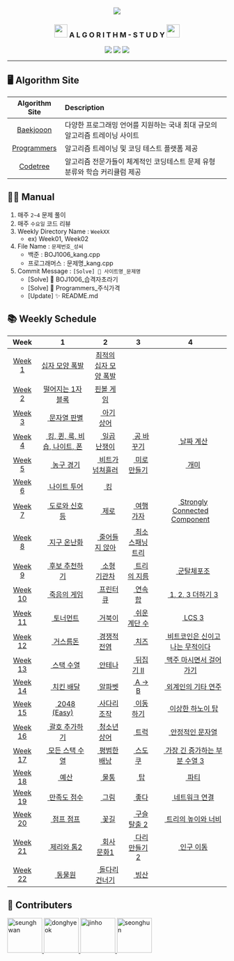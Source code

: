 <div align="center">
  <h3><img src="https://user-images.githubusercontent.com/46666296/133788774-1bba4108-db05-4d35-88ac-e355f29040a0.png"/></h3>
  <h3><img src="https://acegif.com/wp-content/uploads/cat-typing-2.gif" height="30"/> A L G O R I T H M - S T U D Y <img src="https://media.giphy.com/media/aNqEFrYVnsS52/giphy.gif?cid=ecf05e47dpsjnrwcxxt71g4kywnpvxivofh5nszjjt0dimq7&rid=giphy.gif" height="30"/></h3>
  <img src="https://img.shields.io/badge/c++-%2300599C.svg?style=for-the-badge&logo=c%2B%2B&logoColor=white"/>
  <img src="https://img.shields.io/badge/java-%23ED8B00.svg?style=for-the-badge&logo=java&logoColor=white"/>
  <img src="https://img.shields.io/badge/python-3670A0?style=for-the-badge&logo=python&logoColor=ffdd54"/>
</div>

--- 

## 🖥 Algorithm Site
| Algorithm Site | Description |
|:--------------:|:------------|
|[Baekjooon](https://www.acmicpc.net/) | 다양한 프로그래밍 언어를 지원하는 국내 최대 규모의 알고리즘 트레이닝 사이트 |
|[Programmers](https://programmers.co.kr/)| 알고리즘 트레이닝 및 코딩 테스트 플랫폼 제공 |
|[Codetree](https://codetree.ai/) | 알고리즘 전문가들이 체계적인 코딩테스트 문제 유형 분류와 학습 커리큘럼 제공 |

## 👨‍💻 Manual
1. 매주 `2~4` 문제 풀이
2. 매주 `수요일` 코드 리뷰
3. Weekly Directory Name : `WeekXX`
    - ex) Week01, Week02
4. File Name : `문제번호_성씨`
    - 백준 : BOJ1006_kang.cpp  
    - 프로그래머스 : 문제명_kang.cpp
5. Commit Message : `[Solve] 💯 사이트명_문제명`
    - [Solve] 💯 BOJ1006_습격자초라기 <!--띄어쓰기 X-->
    - [Solve] 💯 Programmers_주식가격 <!--띄어쓰기 X-->
    - [Update] ✨ README.md

## 📚 Weekly Schedule
|Week| 1 | 2 | 3 | 4 |
|:--:|:-:|:-:|:-:|:-:|
|[Week 1](./Week/Week01/README.md)|[십자 모양 폭발](https://www.codetree.ai/missions/2/concepts/2/problems/cross-shape-bomb/description)|[최적의 십자 모양 폭발](https://www.codetree.ai/missions/2/concepts/2/problems/best-cross-shape-bomb/description)|
|[Week 2](./Week/Week02/README.md)|[떨어지는 1자 블록](https://www.codetree.ai/missions/2/concepts/2/problems/falling-horizontal-block/description)|[핀볼 게임](https://www.codetree.ai/missions/2/concepts/2/problems/pinball-game/description)|
|[Week 3](./Week/Week03/README.md)|[<img src="https://d2gd6pc034wcta.cloudfront.net/tier/9.svg" height="12"> 문자열 판별](https://www.acmicpc.net/problem/16500)|[<img src="https://d2gd6pc034wcta.cloudfront.net/tier/12.svg" height="12"> 아기 상어](https://www.acmicpc.net/problem/16236)
|[Week 4](./Week/Week04/README.md)|[<img src="https://d2gd6pc034wcta.cloudfront.net/tier/1.svg" height="12"> 킹, 퀸, 룩, 비숍, 나이트, 폰](https://www.acmicpc.net/problem/3003)|[<img src="https://d2gd6pc034wcta.cloudfront.net/tier/4.svg" height="12"> 일곱 난쟁이](https://www.acmicpc.net/problem/2309)|[<img src="https://d2gd6pc034wcta.cloudfront.net/tier/4.svg" height="12"> 공 바꾸기](https://www.acmicpc.net/problem/10813)|[<img src="https://d2gd6pc034wcta.cloudfront.net/tier/6.svg" height="12"> 날짜 계산](https://www.acmicpc.net/problem/1476)|
|[Week 5](./Week/Week05/README.md)|[<img src="https://d2gd6pc034wcta.cloudfront.net/tier/4.svg" height="12"> 농구 경기](https://www.acmicpc.net/problem/1159)|[<img src="https://d2gd6pc034wcta.cloudfront.net/tier/6.svg" height="12"> 비트가 넘쳐흘러](https://www.acmicpc.net/problem/17419)|[<img src="https://d2gd6pc034wcta.cloudfront.net/tier/7.svg" height="12"> 미로 만들기](https://www.acmicpc.net/problem/1347)|[<img src="https://d2gd6pc034wcta.cloudfront.net/tier/7.svg" height="12"> 개미](https://www.acmicpc.net/problem/3048)
|[Week 6](./Week/Week06/README.md)|[<img src="https://d2gd6pc034wcta.cloudfront.net/tier/6.svg" height="12"> 나이트 투어](https://www.acmicpc.net/problem/1331)|[<img src="https://d2gd6pc034wcta.cloudfront.net/tier/7.svg" height="12"> 킹](https://www.acmicpc.net/problem/1063)
|[Week 7](./Week/Week07/README.md)|[<img src="https://d2gd6pc034wcta.cloudfront.net/tier/7.svg" height="12"> 도로와 신호등](https://www.acmicpc.net/problem/2980)|[<img src="https://d2gd6pc034wcta.cloudfront.net/tier/7.svg" height="12"> 제로](https://www.acmicpc.net/problem/10773)|[<img src="https://d2gd6pc034wcta.cloudfront.net/tier/12.svg" height="12"> 여행 가자](https://www.acmicpc.net/problem/1976)|[<img src="https://d2gd6pc034wcta.cloudfront.net/tier/16.svg" height="12"> Strongly Connected Component](https://www.acmicpc.net/problem/2150)|
|[Week 8](./Week/Week08/README.md)|[<img src="https://d2gd6pc034wcta.cloudfront.net/tier/9.svg" height="12"> 지구 온난화](https://www.acmicpc.net/problem/5212)|[<img src="https://d2gd6pc034wcta.cloudfront.net/tier/11.svg" height="12"> 줄어들지 않아](https://www.acmicpc.net/problem/2688)|[<img src="https://d2gd6pc034wcta.cloudfront.net/tier/12.svg" height="12"> 최소 스패닝 트리](https://www.acmicpc.net/problem/1197)|
|[Week 9](./Week/Week09/README.md)|[<img src="https://d2gd6pc034wcta.cloudfront.net/tier/9.svg" height="12"> 후보 추천하기](https://www.acmicpc.net/problem/1713)|[<img src="https://d2gd6pc034wcta.cloudfront.net/tier/12.svg" height="12"> 소형 기관차](https://www.acmicpc.net/problem/2616)|[<img src="https://d2gd6pc034wcta.cloudfront.net/tier/12.svg" height="12"> 트리의 지름](https://www.acmicpc.net/problem/1967)|[<img src="https://d2gd6pc034wcta.cloudfront.net/tier/13.svg" height="12"> 군탈체포조](https://www.acmicpc.net/problem/23354)|
|[Week 10](./Week/Week10/README.md)|[<img src="https://d2gd6pc034wcta.cloudfront.net/tier/8.svg" height="12"> 죽음의 게임](https://www.acmicpc.net/problem/17204)|[<img src="https://d2gd6pc034wcta.cloudfront.net/tier/8.svg" height="12"> 프린터 큐](https://www.acmicpc.net/problem/1966)|[<img src="https://d2gd6pc034wcta.cloudfront.net/tier/9.svg" height="12"> 연속합](https://www.acmicpc.net/problem/1912)|[<img src="https://d2gd6pc034wcta.cloudfront.net/tier/9.svg" height="12"> 1, 2, 3 더하기 3](https://www.acmicpc.net/problem/15988)|
|[Week 11](./Week/Week11/README.md)|[<img src="https://d2gd6pc034wcta.cloudfront.net/tier/8.svg" height="12"> 토너먼트](https://www.acmicpc.net/problem/1057)|[<img src="https://d2gd6pc034wcta.cloudfront.net/tier/9.svg" height="12"> 거북이](https://www.acmicpc.net/problem/8911)|[<img src="https://d2gd6pc034wcta.cloudfront.net/tier/10.svg" height="12"> 쉬운 계단 수](https://www.acmicpc.net/problem/10844)|[<img src="https://d2gd6pc034wcta.cloudfront.net/tier/13.svg" height="12"> LCS 3](https://www.acmicpc.net/problem/1958)|
|[Week 12](./Week/Week12/README.md)|[<img src="https://d2gd6pc034wcta.cloudfront.net/tier/6.svg" height="12"> 거스름돈](https://www.acmicpc.net/problem/14916)|[<img src="https://d2gd6pc034wcta.cloudfront.net/tier/10.svg" height="12"> 경쟁적 전염](https://www.acmicpc.net/problem/18405)|[<img src="https://d2gd6pc034wcta.cloudfront.net/tier/11.svg" height="12"> 치즈](https://www.acmicpc.net/problem/2636)|[<img src="https://d2gd6pc034wcta.cloudfront.net/tier/13.svg" height="12"> 비트코인은 신이고 나는 무적이다](https://www.acmicpc.net/problem/23257)|
|[Week 13](./Week/Week13/README.md)|[<img src="https://d2gd6pc034wcta.cloudfront.net/tier/8.svg" height="12"> 스택 수열](https://www.acmicpc.net/problem/1874)|[<img src="https://d2gd6pc034wcta.cloudfront.net/tier/8.svg" height="12"> 안테나](https://www.acmicpc.net/problem/18310)|[<img src="https://d2gd6pc034wcta.cloudfront.net/tier/9.svg" height="12"> 뒤집기 II](https://www.acmicpc.net/problem/1455)|[<img src="https://d2gd6pc034wcta.cloudfront.net/tier/10.svg" height="12"> 맥주 마시면서 걸어가기](https://www.acmicpc.net/problem/9205)|
|[Week 14](./Week/Week14/README.md)|[<img src="https://d2gd6pc034wcta.cloudfront.net/tier/11.svg" height="12"> 치킨 배달](https://www.acmicpc.net/problem/15686)|[<img src="https://d2gd6pc034wcta.cloudfront.net/tier/12.svg" height="12"> 알파벳](https://www.acmicpc.net/problem/1987)|[<img src="https://d2gd6pc034wcta.cloudfront.net/tier/10.svg" height="12"> A → B](https://www.acmicpc.net/problem/16953)|[<img src="https://d2gd6pc034wcta.cloudfront.net/tier/10.svg" height="12"> 외계인의 기타 연주](https://www.acmicpc.net/problem/2841)|
|[Week 15](./Week/Week15/README.md)|[<img src="https://d2gd6pc034wcta.cloudfront.net/tier/14.svg" height="12"> 2048 (Easy)](https://www.acmicpc.net/problem/12100)|[<img src="https://d2gd6pc034wcta.cloudfront.net/tier/12.svg" height="12"> 사다리 조작](https://www.acmicpc.net/problem/15684)|[<img src="https://d2gd6pc034wcta.cloudfront.net/tier/10.svg" height="12"> 이동하기](https://www.acmicpc.net/problem/11048)|[<img src="https://d2gd6pc034wcta.cloudfront.net/tier/9.svg" height="12"> 이상한 하노이 탑](https://www.acmicpc.net/problem/15500)|
|[Week 16](./Week/Week16/README.md)|[<img src="https://d2gd6pc034wcta.cloudfront.net/tier/13.svg" height="12"> 괄호 추가하기](https://www.acmicpc.net/problem/16637)|[<img src="https://d2gd6pc034wcta.cloudfront.net/tier/14.svg" height="12"> 청소년 상어](https://www.acmicpc.net/problem/19236)|[<img src="https://d2gd6pc034wcta.cloudfront.net/tier/10.svg" height="12"> 트럭](https://www.acmicpc.net/problem/13335)|[<img src="https://d2gd6pc034wcta.cloudfront.net/tier/10.svg" height="12"> 안정적인 문자열](https://www.acmicpc.net/problem/4889)|
|[Week 17](./Week/Week17/README.md)|[<img src="https://d2gd6pc034wcta.cloudfront.net/tier/10.svg" height="12"> 모든 스택 수열](https://www.acmicpc.net/problem/23284)|[<img src="https://d2gd6pc034wcta.cloudfront.net/tier/11.svg" height="12"> 평범한 배낭](https://www.acmicpc.net/problem/12865)|[<img src="https://d2gd6pc034wcta.cloudfront.net/tier/12.svg" height="12"> 스도쿠](https://www.acmicpc.net/problem/2580)|[<img src="https://d2gd6pc034wcta.cloudfront.net/tier/14.svg" height="12"> 가장 긴 증가하는 부분 수열 3](https://www.acmicpc.net/problem/12738)|
|[Week 18](./Week/Week18/README.md)|[<img src="https://d2gd6pc034wcta.cloudfront.net/tier/8.svg" height="12"> 예산](https://www.acmicpc.net/problem/2512)|[<img src="https://d2gd6pc034wcta.cloudfront.net/tier/10.svg" height="12"> 물통](https://www.acmicpc.net/problem/2251)|[<img src="https://d2gd6pc034wcta.cloudfront.net/tier/11.svg" height="12"> 탑](https://www.acmicpc.net/problem/2493)|[<img src="https://d2gd6pc034wcta.cloudfront.net/tier/13.svg" height="12"> 파티](https://www.acmicpc.net/problem/1238)|
|[Week 19](./Week/Week19/README.md)|[<img src="https://d2gd6pc034wcta.cloudfront.net/tier/9.svg" height="12"> 만족도 점수](https://www.acmicpc.net/problem/16501)|[<img src="https://d2gd6pc034wcta.cloudfront.net/tier/10.svg" height="12"> 그림](https://www.acmicpc.net/problem/1926)|[<img src="https://d2gd6pc034wcta.cloudfront.net/tier/12.svg" height="12"> 좋다](https://www.acmicpc.net/problem/1253)|[<img src="https://d2gd6pc034wcta.cloudfront.net/tier/12.svg" height="12"> 네트워크 연결](https://www.acmicpc.net/problem/1922)|
|[Week 20](./Week/Week20/README.md)|[<img src="https://d2gd6pc034wcta.cloudfront.net/tier/9.svg" height="12"> 점프 점프](https://www.acmicpc.net/problem/11060)|[<img src="https://d2gd6pc034wcta.cloudfront.net/tier/9.svg" height="12"> 꽃길](https://www.acmicpc.net/problem/14620)|[<img src="https://d2gd6pc034wcta.cloudfront.net/tier/15.svg" height="12"> 구슬 탈출 2](https://www.acmicpc.net/problem/13460)|[<img src="https://d2gd6pc034wcta.cloudfront.net/tier/14.svg" height="12"> 트리의 높이와 너비](https://www.acmicpc.net/problem/2250)|
|[Week 21](./Week/Week21/README.md)|[<img src="https://d2gd6pc034wcta.cloudfront.net/tier/6.svg" height="12"> 제리와 톰2](https://www.acmicpc.net/problem/17504)|[<img src="https://d2gd6pc034wcta.cloudfront.net/tier/12.svg" height="12"> 회사 문화1](https://www.acmicpc.net/problem/14267)|[<img src="https://d2gd6pc034wcta.cloudfront.net/tier/14.svg" height="12"> 다리 만들기 2](https://www.acmicpc.net/problem/17472)|[<img src="https://d2gd6pc034wcta.cloudfront.net/tier/11.svg" height="12"> 인구 이동](https://www.acmicpc.net/problem/16234)|
|[Week 22](./Week/Week22)|[<img src="https://d2gd6pc034wcta.cloudfront.net/tier/10.svg" height="12"> 동물원](https://www.acmicpc.net/problem/1309)|[<img src="https://d2gd6pc034wcta.cloudfront.net/tier/12.svg" height="12"> 돌다리 건너기](https://www.acmicpc.net/problem/2602)|[<img src="https://d2gd6pc034wcta.cloudfront.net/tier/12.svg" height="12"> 빙산](https://www.acmicpc.net/problem/2573)|

## 🤝 Contributers
<a href = "https://github.com/kangshwan">
  <img src="https://avatars.githubusercontent.com/u/46666296?v=4" alt="seunghwan" width="80" style="max-width:100%" />
</a>
<a href = "https://github.com/97DongHyeokOH">
  <img src="https://avatars.githubusercontent.com/u/64296314?v=4" alt="donghyeok" width="80" style="max-width:100%" />
</a>
<a href = "https://github.com/sth4881">
  <img src="https://avatars.githubusercontent.com/u/46771903?v=4" alt="jinho" width="80" style="max-width:100%" />
</a>
<a href = "https://github.com/jsh9611">
  <img src="https://avatars.githubusercontent.com/u/57349859?v=4" alt="seonghun" width="80" style="max-width:100%" />
</a>
